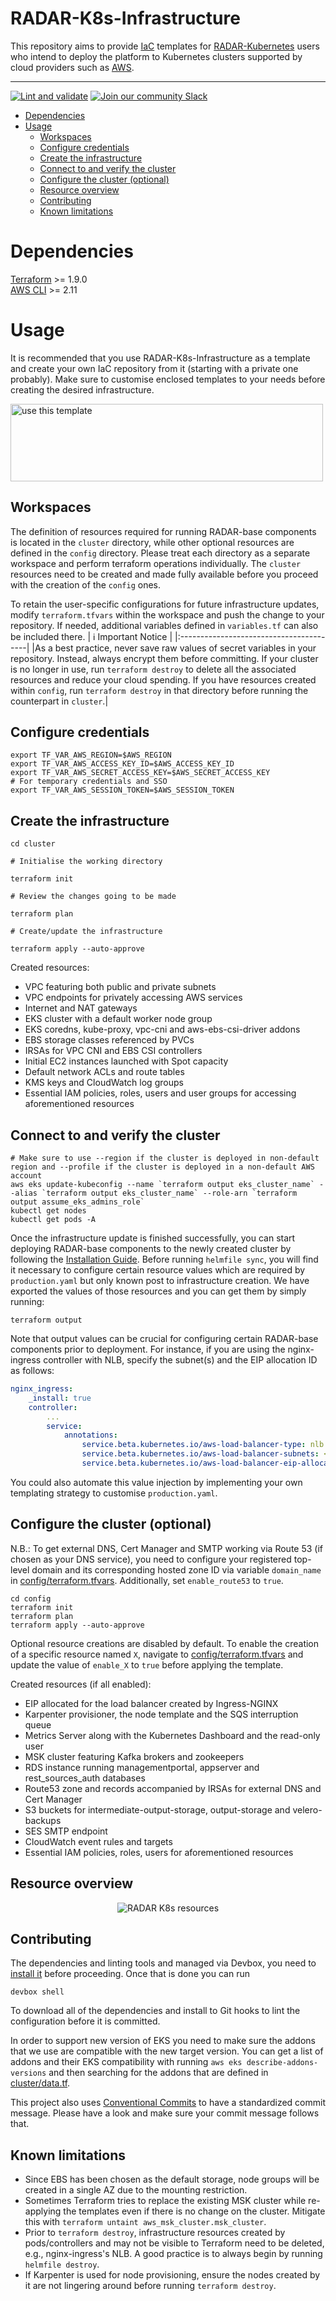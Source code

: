 # RADAR-K8s-Infrastructure

This repository aims to provide [IaC](https://en.wikipedia.org/wiki/Infrastructure_as_code) templates for [RADAR-Kubernetes](https://github.com/RADAR-base/RADAR-Kubernetes) users who intend to deploy the platform to Kubernetes clusters supported by cloud providers such as [AWS](https://aws.amazon.com/eks/).

---

[![Lint and validate](https://github.com/RADAR-base/RADAR-K8s-Infrastructure/actions/workflows/pre-commit.yaml/badge.svg)](https://github.com/phidatalab/RADAR-K8s-Infrastructure/actions/workflows/pre-commit.yaml/badge.svg)
[![Join our community Slack](https://img.shields.io/badge/slack-radarbase-success.svg?logo=slack)](https://docs.google.com/forms/d/e/1FAIpQLScKNZ-QonmxNkekDMLLbP-b_IrNHyDRuQValBy1BAsLOjEFpg/viewform)

<!-- START doctoc generated TOC please keep comment here to allow auto update -->
<!-- DON'T EDIT THIS SECTION, INSTEAD RE-RUN doctoc TO UPDATE -->

- [Dependencies](#dependencies)
- [Usage](#usage)
  - [Workspaces](#workspaces)
  - [Configure credentials](#configure-credentials)
  - [Create the infrastructure](#create-the-infrastructure)
  - [Connect to and verify the cluster](#connect-to-and-verify-the-cluster)
  - [Configure the cluster (optional)](#configure-the-cluster-optional)
  - [Resource overview](#resource-overview)
  - [Contributing](#contributing)
  - [Known limitations](#known-limitations)

<!-- END doctoc generated TOC please keep comment here to allow auto update -->

# Dependencies

[Terraform](https://developer.hashicorp.com/terraform/downloads) >= 1.9.0<br>
[AWS CLI](https://docs.aws.amazon.com/cli/latest/userguide/getting-started-install.html) >= 2.11

# Usage

It is recommended that you use RADAR-K8s-Infrastructure as a template and create your own IaC repository from it (starting with a private one probably). Make sure to customise enclosed templates to your needs before creating the desired infrastructure.

<img src="./image/use_this_template.png" alt="use this template" width="500" height="124">

## Workspaces

The definition of resources required for running RADAR-base components is located in the `cluster` directory, while other optional resources are defined in the `config` directory. Please treat each directory as a separate workspace and perform terraform operations individually. The `cluster` resources need to be created and made fully available before you proceed with the creation of the `config` ones.

To retain the user-specific configurations for future infrastructure updates, modify `terraform.tfvars` within the workspace and push the change to your repository. If needed, additional variables defined in `variables.tf` can also be included there.
| :information_source: Important Notice |
|:----------------------------------------|
|As a best practice, never save raw values of secret variables in your repository. Instead, always encrypt them before committing. If your cluster is no longer in use, run `terraform destroy` to delete all the associated resources and reduce your cloud spending. If you have resources created within `config`, run `terraform destroy` in that directory before running the counterpart in `cluster`.|

## Configure credentials

```
export TF_VAR_AWS_REGION=$AWS_REGION
export TF_VAR_AWS_ACCESS_KEY_ID=$AWS_ACCESS_KEY_ID
export TF_VAR_AWS_SECRET_ACCESS_KEY=$AWS_SECRET_ACCESS_KEY
# For temporary credentials and SSO
export TF_VAR_AWS_SESSION_TOKEN=$AWS_SESSION_TOKEN
```

## Create the infrastructure

```
cd cluster
```

```
# Initialise the working directory

terraform init
```

```
# Review the changes going to be made

terraform plan
```

```
# Create/update the infrastructure

terraform apply --auto-approve
```

Created resources:

- VPC featuring both public and private subnets
- VPC endpoints for privately accessing AWS services
- Internet and NAT gateways
- EKS cluster with a default worker node group
- EKS coredns, kube-proxy, vpc-cni and aws-ebs-csi-driver addons
- EBS storage classes referenced by PVCs
- IRSAs for VPC CNI and EBS CSI controllers
- Initial EC2 instances launched with Spot capacity
- Default network ACLs and route tables
- KMS keys and CloudWatch log groups
- Essential IAM policies, roles, users and user groups for accessing aforementioned resources

## Connect to and verify the cluster

```
# Make sure to use --region if the cluster is deployed in non-default region and --profile if the cluster is deployed in a non-default AWS account
aws eks update-kubeconfig --name `terraform output eks_cluster_name` --alias `terraform output eks_cluster_name` --role-arn `terraform output assume_eks_admins_role`
kubectl get nodes
kubectl get pods -A
```

Once the infrastructure update is finished successfully, you can start deploying RADAR-base components to the newly created cluster by following the [Installation Guide](https://github.com/RADAR-base/RADAR-Kubernetes#installation). Before running `helmfile sync`, you will find it necessary to configure certain resource values which are required by `production.yaml` but only known post to infrastructure creation. We have exported the values of those resources and you can get them by simply running:

```
terraform output
```

Note that output values can be crucial for configuring certain RADAR-base components prior to deployment. For instance, if you are using the nginx-ingress controller with NLB, specify the subnet(s) and the EIP allocation ID as follows:

```yaml
nginx_ingress:
    _install: true
    controller:
        ...
        service:
            annotations:
                service.beta.kubernetes.io/aws-load-balancer-type: nlb
                service.beta.kubernetes.io/aws-load-balancer-subnets: <radar_base_vpc_public_subnets[0]>
                service.beta.kubernetes.io/aws-load-balancer-eip-allocations: <radar_base_eip_allocation_id>
```

You could also automate this value injection by implementing your own templating strategy to customise `production.yaml`.

## Configure the cluster (optional)

N.B.: To get external DNS, Cert Manager and SMTP working via Route 53 (if chosen as your DNS service), you need to configure your registered top-level domain and its corresponding hosted zone ID via variable `domain_name` in [config/terraform.tfvars](./config/terraform.tfvars). Additionally, set `enable_route53` to `true`.

```
cd config
terraform init
terraform plan
terraform apply --auto-approve
```

Optional resource creations are disabled by default. To enable the creation of a specific resource named `X`, navigate to [config/terraform.tfvars](./config/terraform.tfvars) and update the value of `enable_X` to `true` before applying the template.

Created resources (if all enabled):

- EIP allocated for the load balancer created by Ingress-NGINX
- Karpenter provisioner, the node template and the SQS interruption queue
- Metrics Server along with the Kubernetes Dashboard and the read-only user
- MSK cluster featuring Kafka brokers and zookeepers
- RDS instance running managementportal, appserver and rest_sources_auth databases
- Route53 zone and records accompanied by IRSAs for external DNS and Cert Manager
- S3 buckets for intermediate-output-storage, output-storage and velero-backups
- SES SMTP endpoint
- CloudWatch event rules and targets
- Essential IAM policies, roles, users for aforementioned resources

## Resource overview
<p align="center">
  <img src="./image/radar_k8s_resources.png" alt="RADAR K8s resources" width="auto">
</p>

## Contributing

The dependencies and linting tools and managed via Devbox, you need to [install it](https://jetify-com.vercel.app/docs/devbox/installing_devbox/#install-devbox) before proceeding. Once that is done you can run

```
devbox shell
```

To download all of the dependencies and install to Git hooks to lint the configuration before it is committed.

In order to support new version of EKS you need to make sure the addons that we use are compatible with the new target version. You can get a list of addons and their EKS compatibility with running `aws eks describe-addons-versions` and then searching for the addons that are defined in [cluster/data.tf](./cluster/data.tf).

This project also uses [Conventional Commits](https://www.conventionalcommits.org/en/v1.0.0/) to have a standardized commit message. Please have a look and make sure your commit message follows that.

## Known limitations

- Since EBS has been chosen as the default storage, node groups will be created in a single AZ due to the mounting restriction.
- Sometimes Terraform tries to replace the existing MSK cluster while re-applying the templates even if there is no change on the cluster. Mitigate this with `terraform untaint aws_msk_cluster.msk_cluster`.
- Prior to `terraform destroy`, infrastructure resources created by pods/controllers and may not be visible to Terraform need to be deleted, e.g., nginx-ingress's NLB. A good practice is to always begin by running `helmfile destroy`.
- If Karpenter is used for node provisioning, ensure the nodes created by it are not lingering around before running `terraform destroy`.
